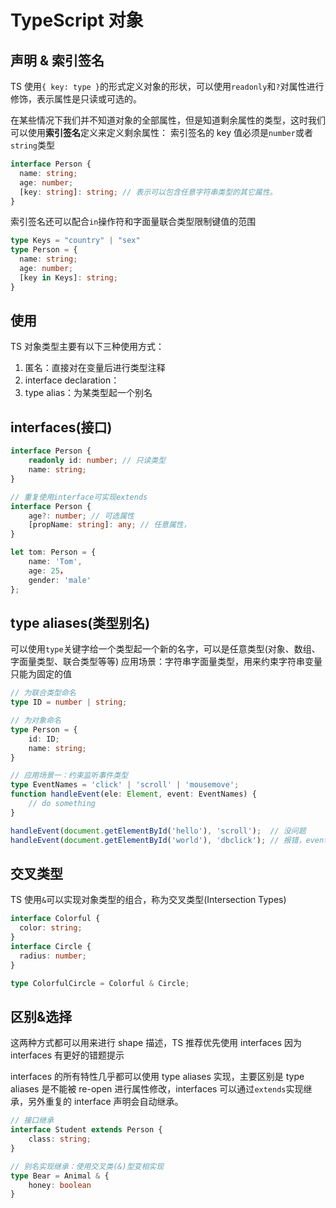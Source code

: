 # TypeScript 对象

## 声明 & 索引签名

TS 使用`{ key: type }`的形式定义对象的形状，可以使用`readonly`和`?`对属性进行修饰，表示属性是只读或可选的。

在某些情况下我们并不知道对象的全部属性，但是知道剩余属性的类型，这时我们可以使用**索引签名**定义来定义剩余属性：
索引签名的 key 值必须是`number`或者`string`类型

```TypeScript
interface Person {
  name: string;
  age: number;
  [key: string]: string; // 表示可以包含任意字符串类型的其它属性。
}
```

索引签名还可以配合`in`操作符和字面量联合类型限制键值的范围

```TypeScript
type Keys = "country" | "sex"
type Person = {
  name: string;
  age: number;
  [key in Keys]: string;
}
```

## 使用

TS 对象类型主要有以下三种使用方式：

1. 匿名：直接对在变量后进行类型注释
2. interface declaration：
3. type alias：为某类型起一个别名

## interfaces(接口)

```TypeScript
interface Person {
    readonly id: number; // 只读类型
    name: string;
}

// 重复使用interface可实现extends
interface Person {
    age?: number; // 可选属性
    [propName: string]: any; // 任意属性，
}

let tom: Person = {
    name: 'Tom',
    age: 25，
    gender: 'male'
};
```

## type aliases(类型别名)

可以使用`type`关键字给一个类型起一个新的名字，可以是任意类型(对象、数组、字面量类型、联合类型等等)
应用场景：字符串字面量类型，用来约束字符串变量只能为固定的值

```TypeScript
// 为联合类型命名
type ID = number | string;

// 为对象命名
type Person = {
    id: ID;
    name: string;
}

// 应用场景一：约束监听事件类型
type EventNames = 'click' | 'scroll' | 'mousemove';
function handleEvent(ele: Element, event: EventNames) {
    // do something
}

handleEvent(document.getElementById('hello'), 'scroll');  // 没问题
handleEvent(document.getElementById('world'), 'dbclick'); // 报错，event 不能为 'dbclick'
```

## 交叉类型

TS 使用`&`可以实现对象类型的组合，称为交叉类型(Intersection Types)

```TypeScript
interface Colorful {
  color: string;
}
interface Circle {
  radius: number;
}

type ColorfulCircle = Colorful & Circle;
```

## 区别&选择

这两种方式都可以用来进行 shape 描述，TS 推荐优先使用 interfaces 因为 interfaces 有更好的错题提示

interfaces 的所有特性几乎都可以使用 type aliases 实现，主要区别是 type aliases 是不能被 re-open 进行属性修改，interfaces 可以通过`extends`实现继承，另外重复的 interface 声明会自动继承。

```TypeScript
// 接口继承
interface Student extends Person {
    class: string;
}

// 别名实现继承：使用交叉类(&)型变相实现
type Bear = Animal & {
    honey: boolean
}
```
